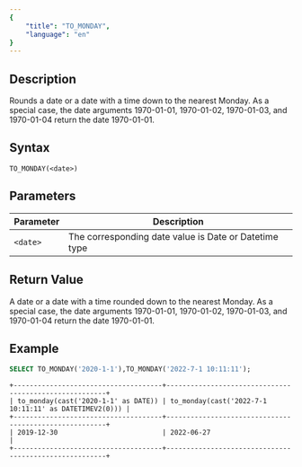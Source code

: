 ```yaml
---
{
    "title": "TO_MONDAY",
    "language": "en"
}
---
```


<!-- 
Licensed to the Apache Software Foundation (ASF) under one
or more contributor license agreements.  See the NOTICE file
distributed with this work for additional information
regarding copyright ownership.  The ASF licenses this file
to you under the Apache License, Version 2.0 (the
"License"); you may not use this file except in compliance
with the License.  You may obtain a copy of the License at
  http://www.apache.org/licenses/LICENSE-2.0
Unless required by applicable law or agreed to in writing,
software distributed under the License is distributed on an
"AS IS" BASIS, WITHOUT WARRANTIES OR CONDITIONS OF ANY
KIND, either express or implied.  See the License for the
specific language governing permissions and limitations
under the License.
-->

## Description

Rounds a date or a date with a time down to the nearest Monday. As a special case, the date arguments 1970-01-01, 1970-01-02, 1970-01-03, and 1970-01-04 return the date 1970-01-01.

## Syntax

`TO_MONDAY(<date>)`

## Parameters

| Parameter | Description |
|---|--|
| `<date>` | The corresponding date value is Date or Datetime type |

## Return Value

A date or a date with a time rounded down to the nearest Monday. As a special case, the date arguments 1970-01-01, 1970-01-02, 1970-01-03, and 1970-01-04 return the date 1970-01-01.

## Example

```sql
SELECT TO_MONDAY('2020-1-1'),TO_MONDAY('2022-7-1 10:11:11');
```

```text
+-------------------------------------+-------------------------------------------------------+
| to_monday(cast('2020-1-1' as DATE)) | to_monday(cast('2022-7-1 10:11:11' as DATETIMEV2(0))) |
+-------------------------------------+-------------------------------------------------------+
| 2019-12-30                          | 2022-06-27                                            |
+-------------------------------------+-------------------------------------------------------+
```
